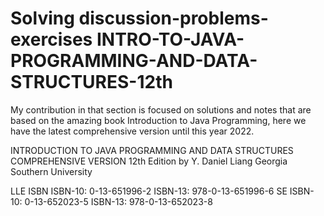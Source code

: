 # Solving discussion-problems-exercises INTRO-TO-JAVA-PROGRAMMING-AND-DATA-STRUCTURES-12th

My contribution in that section is focused on solutions and notes that are based on the amazing book Introduction to Java Programming, here we have the latest comprehensive version until this year 2022.




INTRODUCTION TO JAVA PROGRAMMING AND DATA STRUCTURES COMPREHENSIVE VERSION 12th Edition by Y. Daniel Liang Georgia Southern University

LLE ISBN
ISBN-10: 0-13-651996-2
ISBN-13: 978-0-13-651996-6
SE
ISBN-10: 0-13-652023-5
ISBN-13: 978-0-13-652023-8
